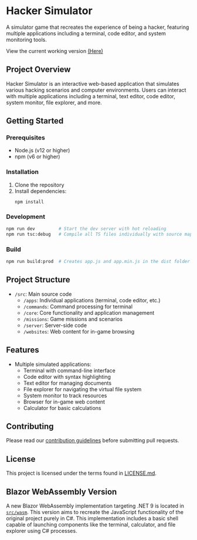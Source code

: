 # Hacker Simulator

A simulator game that recreates the experience of being a hacker, featuring multiple applications including a terminal, code editor, and system monitoring tools.

View the current working version [(Here)](https://werddomain.github.io/HackerSimulator/)

## Project Overview

Hacker Simulator is an interactive web-based application that simulates various hacking scenarios and computer environments. Users can interact with multiple applications including a terminal, text editor, code editor, system monitor, file explorer, and more.

## Getting Started

### Prerequisites

- Node.js (v12 or higher)
- npm (v6 or higher)

### Installation

1. Clone the repository
2. Install dependencies:
   ```
   npm install
   ```

### Development

```bash
npm run dev         # Start the dev server with hot reloading
npm run tsc:debug   # Compile all TS files individually with source maps
```

### Build

```bash
npm run build:prod  # Creates app.js and app.min.js in the dist folder
```

## Project Structure

- `/src`: Main source code
  - `/apps`: Individual applications (terminal, code editor, etc.)
  - `/commands`: Command processing for terminal
  - `/core`: Core functionality and application management
  - `/missions`: Game missions and scenarios
  - `/server`: Server-side code
  - `/websites`: Web content for in-game browsing

## Features

- Multiple simulated applications:
  - Terminal with command-line interface
  - Code editor with syntax highlighting
  - Text editor for managing documents
  - File explorer for navigating the virtual file system
  - System monitor to track resources
  - Browser for in-game web content
  - Calculator for basic calculations

## Contributing

Please read our [contribution guidelines](CONTRIBUTING.md) before submitting pull requests.

## License

This project is licensed under the terms found in [LICENSE.md](LICENSE.md).


## Blazor WebAssembly Version

A new Blazor WebAssembly implementation targeting .NET 9 is located in [`src/wasm`](src/wasm). This version aims to recreate the JavaScript functionality of the original project purely in C#.
This implementation includes a basic shell capable of launching components like the terminal, calculator, and file explorer using C# processes.
